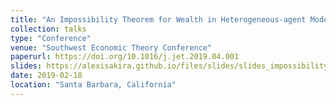 ```yaml
---
title: "An Impossibility Theorem for Wealth in Heterogeneous-agent Models with Limited Heterogeneity"
collection: talks
type: "Conference"
venue: "Southwest Economic Theory Conference"
paperurl: https://doi.org/10.1016/j.jet.2019.04.001
slides: https://alexisakira.github.io/files/slides/slides_impossibility.pdf
date: 2019-02-18
location: "Santa Barbara, California"
---
```

